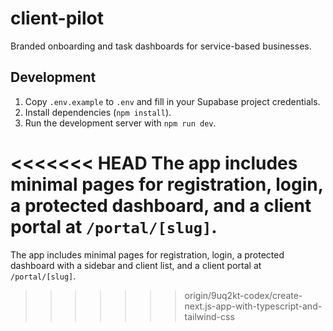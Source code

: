 # client-pilot

Branded onboarding and task dashboards for service-based businesses.

## Development

1. Copy `.env.example` to `.env` and fill in your Supabase project credentials.
2. Install dependencies (`npm install`).
3. Run the development server with `npm run dev`.

<<<<<<< HEAD
The app includes minimal pages for registration, login, a protected dashboard, and a client portal at `/portal/[slug]`.
=======
The app includes minimal pages for registration, login, a protected dashboard with a sidebar and client list, and a client portal at `/portal/[slug]`.
>>>>>>> origin/9uq2kt-codex/create-next.js-app-with-typescript-and-tailwind-css
